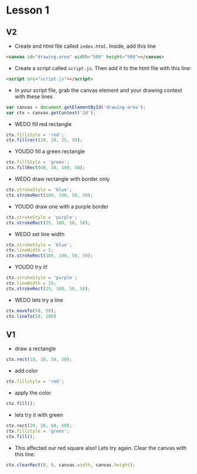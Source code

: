 
# Lesson 1

## V2
- Create and html file called `index.html`. Inside, add this line

```html
<canvas id="drawing-area" width="500" height="500"></canvas>
```  

- Create a script called `script.js`. Then add it to the html file with this line:

```html
<script src="script.js"></script>
```

- In your script file, grab the canvas element and your drawing context with these lines

```js
var canvas = document.getElementById('drawing-area');
var ctx = canvas.getContext('2d');
```

- WEDO fill red rectangle

```js
ctx.fillstyle = 'red';
ctx.fillrect(10, 20, 25, 50);
```

- YOUDO fill a green rectangle

```js
ctx.fillStyle = 'green';
ctx.fillRect(60, 10, 100, 50);
```

- WEDO draw rectangle with border only

```js
ctx.strokeStyle = 'blue';
ctx.strokeRect(100, 100, 50, 50);
```
- YOUDO draw one with a purple border

```js
ctx.strokeStyle = 'purple';
ctx.strokeRect(25, 100, 50, 50);
```

- WEDO set line width

```js
ctx.strokeStyle = 'blue';
ctx.lineWidth = 5;
ctx.strokeRect(100, 100, 50, 50);
```

- YOUDO try it!

```js
ctx.strokeStyle = 'purple';
ctx.lineWidth = 15;
ctx.strokeRect(25, 100, 50, 50);
```

- WEDO lets try a line

```js
ctx.moveTo(50, 50);
ctx.lineTo(50, 100)
```

## V1


- draw a rectangle

```js
ctx.rect(10, 10, 50, 50);
```

- add color

```js
ctx.fillstyle = 'red';
```

- apply the color

```js
ctx.fill();
```

- lets try it with green

```js
ctx.rect(20, 20, 60, 60);
ctx.fillstyle = 'green';
ctx.fill();
```

- This affected our red square also! Lets try again. Clear the canvas with this line:

```js
ctx.clearRect(0, 0, canvas.width, canvas.height);
```
